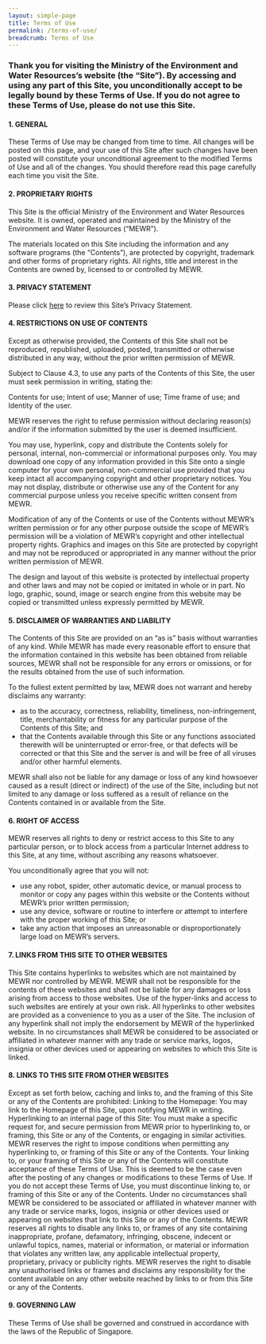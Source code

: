 ```yaml
---
layout: simple-page
title: Terms of Use
permalink: /terms-of-use/
breadcrumb: Terms of Use
---
```

### Thank you for visiting the Ministry of the Environment and Water Resources’s website (the “Site”). By accessing and using any part of this Site, you unconditionally accept to be legally bound by these Terms of Use. If you do not agree to these Terms of Use, please do not use this Site.

#### 1. GENERAL

These Terms of Use may be changed from time to time. All changes will be posted on this page, and your use of this Site after such changes have been posted will constitute your unconditional agreement to the modified Terms of Use and all of the changes. You should therefore read this page carefully each time you visit the Site.

#### 2. PROPRIETARY RIGHTS

This Site is the official Ministry of the Environment and Water Resources website. It is owned, operated and maintained by the Ministry of the Environment and Water Resources (“MEWR”).

The materials located on this Site including the information and any software programs (the “Contents”), are protected by copyright, trademark and other forms of proprietary rights. All rights, title and interest in the Contents are owned by, licensed to or controlled by MEWR.

#### 3. PRIVACY STATEMENT
Please click [here](/privacy/) to review this Site’s Privacy Statement.

#### 4. RESTRICTIONS ON USE OF CONTENTS

Except as otherwise provided, the Contents of this Site shall not be reproduced, republished, uploaded, posted, transmitted or otherwise distributed in any way, without the prior written permission of MEWR.

Subject to Clause 4.3, to use any parts of the Contents of this Site, the user must seek permission in writing, stating the:

Contents for use; 
Intent of use; 
Manner of use; 
Time frame of use; and 
Identity of the user.

MEWR reserves the right to refuse permission without declaring reason(s) and/or if the information submitted by the user is deemed insufficient.

You may use, hyperlink, copy and distribute the Contents solely for personal, internal, non-commercial or informational purposes only. You may download one copy of any information provided in this Site onto a single computer for your own personal, non-commercial use provided that you keep intact all accompanying copyright and other proprietary notices. You may not display, distribute or otherwise use any of the Content for any commercial purpose unless you receive specific written consent from MEWR.

Modification of any of the Contents or use of the Contents without MEWR’s written permission or for any other purpose outside the scope of MEWR’s permission will be a violation of MEWR’s copyright and other intellectual property rights. Graphics and images on this Site are protected by copyright and may not be reproduced or appropriated in any manner without the prior written permission of MEWR.

The design and layout of this website is protected by intellectual property and other laws and may not be copied or imitated in whole or in part. No logo, graphic, sound, image or search engine from this website may be copied or transmitted unless expressly permitted by MEWR.

#### 5. DISCLAIMER OF WARRANTIES AND LIABILITY

The Contents of this Site are provided on an “as is” basis without warranties of any kind. While MEWR has made every reasonable effort to ensure that the information contained in this website has been obtained from reliable sources, MEWR shall not be responsible for any errors or omissions, or for the results obtained from the use of such information.

To the fullest extent permitted by law, MEWR does not warrant and hereby disclaims any warranty:

* as to the accuracy, correctness, reliability, timeliness, non-infringement, title, merchantability or fitness for any particular purpose of the Contents of this Site; and
* that the Contents available through this Site or any functions associated therewith will be uninterrupted or error-free, or that defects will be corrected or that this Site and the server is and will be free of all viruses and/or other harmful elements.

MEWR shall also not be liable for any damage or loss of any kind howsoever caused as a result (direct or indirect) of the use of the Site, including but not limited to any damage or loss suffered as a result of reliance on the Contents contained in or available from the Site.

#### 6. RIGHT OF ACCESS

MEWR reserves all rights to deny or restrict access to this Site to any particular person, or to block access from a particular Internet address to this Site, at any time, without ascribing any reasons whatsoever. 

You unconditionally agree that you will not:

* use any robot, spider, other automatic device, or manual process to monitor or copy any pages within this website or the Contents without MEWR’s prior written permission;
* use any device, software or routine to interfere or attempt to interfere with the proper working of this Site; or
* take any action that imposes an unreasonable or disproportionately large load on MEWR’s servers.

#### 7. LINKS FROM THIS SITE TO OTHER WEBSITES
This Site contains hyperlinks to websites which are not maintained by MEWR nor controlled by MEWR. MEWR shall not be responsible for the contents of these websites and shall not be liable for any damages or loss arising from access to those websites. Use of the hyper-links and access to such websites are entirely at your own risk. All hyperlinks to other websites are provided as a convenience to you as a user of the Site. The inclusion of any hyperlink shall not imply the endorsement by MEWR of the hyperlinked website. In no circumstances shall MEWR be considered to be associated or affiliated in whatever manner with any trade or service marks, logos, insignia or other devices used or appearing on websites to which this Site is linked.

#### 8. LINKS TO THIS SITE FROM OTHER WEBSITES
Except as set forth below, caching and links to, and the framing of this Site or any of the Contents are prohibited: Linking to the Homepage: You may link to the Homepage of this Site, upon notifying MEWR in writing. Hyperlinking to an internal page of this Site: You must make a specific request for, and secure permission from MEWR prior to hyperlinking to, or framing, this Site or any of the Contents, or engaging in similar activities. MEWR reserves the right to impose conditions when permitting any hyperlinking to, or framing of this Site or any of the Contents. Your linking to, or your framing of this Site or any of the Contents will constitute acceptance of these Terms of Use. This is deemed to be the case even after the posting of any changes or modifications to these Terms of Use. If you do not accept these Terms of Use, you must discontinue linking to, or framing of this Site or any of the Contents. Under no circumstances shall MEWR be considered to be associated or affiliated in whatever manner with any trade or service marks, logos, insignia or other devices used or appearing on websites that link to this Site or any of the Contents. MEWR reserves all rights to disable any links to, or frames of any site containing inappropriate, profane, defamatory, infringing, obscene, indecent or unlawful topics, names, material or information, or material or information that violates any written law, any applicable intellectual property, proprietary, privacy or publicity rights. MEWR reserves the right to disable any unauthorised links or frames and disclaims any responsibility for the content available on any other website reached by links to or from this Site or any of the Contents.

#### 9. GOVERNING LAW
These Terms of Use shall be governed and construed in accordance with the laws of the Republic of Singapore.
